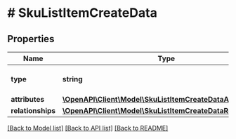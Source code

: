 # # SkuListItemCreateData

## Properties

Name | Type | Description | Notes
------------ | ------------- | ------------- | -------------
**type** | **string** | The resource&#39;s type |
**attributes** | [**\OpenAPI\Client\Model\SkuListItemCreateDataAttributes**](SkuListItemCreateDataAttributes.md) |  |
**relationships** | [**\OpenAPI\Client\Model\SkuListItemCreateDataRelationships**](SkuListItemCreateDataRelationships.md) |  | [optional]

[[Back to Model list]](../../README.md#models) [[Back to API list]](../../README.md#endpoints) [[Back to README]](../../README.md)
